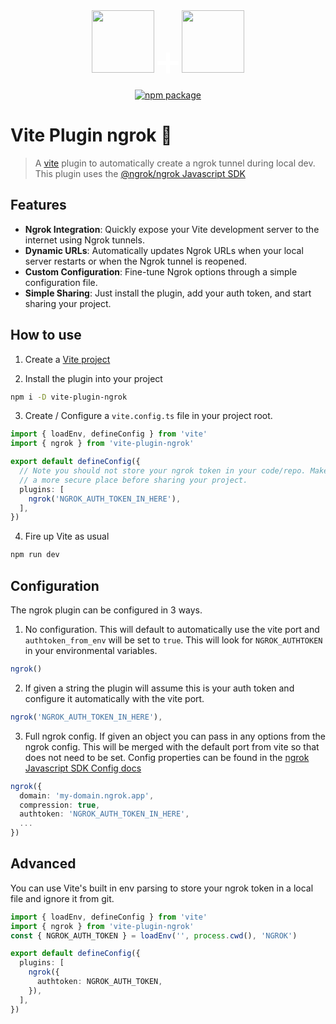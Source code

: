 <div align="center">
  <img src="./public/vite.svg" width="100px"> 
  <span style="font-size:3rem;color:white">➕</span>
  <img src="./public/ngrok.svg" width="100px">
</div>

<p align="center">
  <a href="https://www.npmjs.com/package/vite-plugin-ngrok"><img src="https://img.shields.io/npm/v/vite-plugin-ngrok.svg" alt="npm package"></a>
</p>


# Vite Plugin ngrok 🎉
> A [vite](https://vitejs.dev/) plugin to automatically create a ngrok tunnel during local dev. This plugin uses the [@ngrok/ngrok Javascript SDK](https://ngrok.github.io/ngrok-javascript/index.html)


## Features
- **Ngrok Integration**: Quickly expose your Vite development server to the internet using Ngrok tunnels.
- **Dynamic URLs**: Automatically updates Ngrok URLs when your local server restarts or when the Ngrok tunnel is reopened.
- **Custom Configuration**: Fine-tune Ngrok options through a simple configuration file.
- **Simple Sharing**: Just install the plugin, add your auth token, and start sharing your project.

## How to use

1. Create a [Vite project](https://vitejs.dev/guide/#scaffolding-your-first-vite-project)

2. Install the plugin into your project

```bash
npm i -D vite-plugin-ngrok
```

3. Create / Configure a `vite.config.ts` file in your project root.

```ts
import { loadEnv, defineConfig } from 'vite'
import { ngrok } from 'vite-plugin-ngrok'

export default defineConfig({
  // Note you should not store your ngrok token in your code/repo. Make sure to move this to 
  // a more secure place before sharing your project.
  plugins: [
    ngrok('NGROK_AUTH_TOKEN_IN_HERE'),
  ],
})
```

4. Fire up Vite as usual

```bash
npm run dev
```

## Configuration

The ngrok plugin can be configured in 3 ways. 

1. No configuration. This will default to automatically use the vite port and `authtoken_from_env` will be set to `true`. This will look for `NGROK_AUTHTOKEN` in your environmental variables.

```ts
ngrok()
```

2. If given a string the plugin will assume this is your auth token and configure it automatically with the vite port.

```ts
ngrok('NGROK_AUTH_TOKEN_IN_HERE'),
```

3. Full ngrok config. If given an object you can pass in any options from the ngrok config. This will be merged with the default port from vite so that does not need to be set. Config properties can be found in the [ngrok Javascript SDK Config docs](https://ngrok.github.io/ngrok-javascript/interfaces/Config.html)

```ts
ngrok({
  domain: 'my-domain.ngrok.app',
  compression: true,
  authtoken: 'NGROK_AUTH_TOKEN_IN_HERE',
  ...
})
```

## Advanced
You can use Vite's built in env parsing to store your ngrok token in a local file and ignore it from git. 


```ts
import { loadEnv, defineConfig } from 'vite'
import { ngrok } from 'vite-plugin-ngrok'
const { NGROK_AUTH_TOKEN } = loadEnv('', process.cwd(), 'NGROK')

export default defineConfig({
  plugins: [
    ngrok({
      authtoken: NGROK_AUTH_TOKEN,
    }),
  ],
})
```
